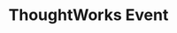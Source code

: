 ---
title: ThoughtWorks Event
image: images/slides/responsive-tw-event.jpg
width: 2500
height: 1406
---